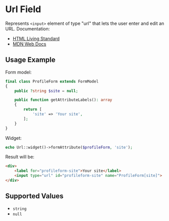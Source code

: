 # Url Field

Represents `<input>` element of type "url" that lets the user enter and edit an URL. Documentation:

- [HTML Living Standard](https://html.spec.whatwg.org/multipage/input.html#url-state-(type=url))
- [MDN Web Docs](https://developer.mozilla.org/docs/Web/HTML/Element/input/url)

## Usage Example

Form model:

```php
final class ProfileForm extends FormModel
{
    public ?string $site = null;

    public function getAttributeLabels(): array
    {
        return [
            'site' => 'Your site',
        ];
    }
}
```

Widget:

```php
echo Url::widget()->formAttribute($profileForm, 'site');
```

Result will be:

```html
<div>
    <label for="profileform-site">Your site</label>
    <input type="url" id="profileform-site" name="ProfileForm[site]">
</div>
```

## Supported Values

- `string`
- `null`

